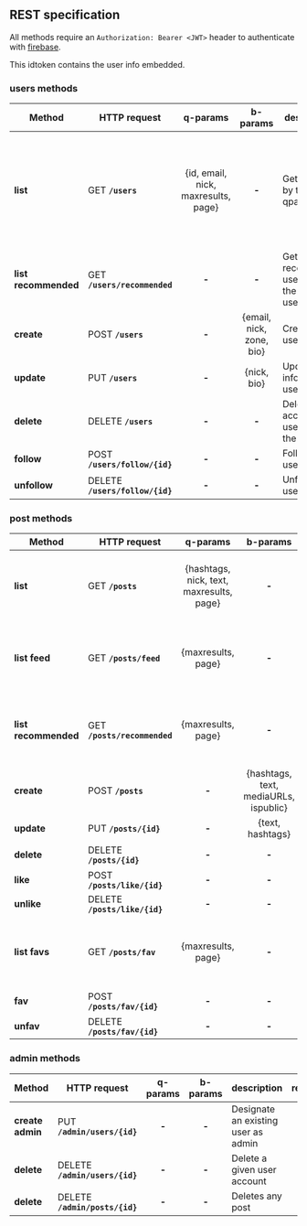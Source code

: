 ## REST specification

All methods require an `Authorization: Bearer <JWT>` header to authenticate with [firebase](https://firebase.google.com/docs/auth/web/start).

This idtoken contains the user info embedded.

### users methods 

| Method | HTTP request | q-params | b-params | description | response |
|--------|--------------|:--------:|:-------:|-------------|:--------:|
| **list** | GET **`/users`** | {id, email, nick, maxresults, page} | **-** | Get user(s) by the given qparams | List of {id, nick, bio, followers, followings} (if no qparams provided, empty list is returned) |
| **list recommended** | GET  **`/users/recommended`** | **-** | **-** | Get recomended user(s) for the given user | List of {id, nick, bio, followers, followings} |
| **create** | POST **`/users`**  | **-** | {email, nick, zone, bio} | Creates a user | **-** |
| **update** | PUT **`/users`**  | **-** | {nick, bio} | Updates information user | **-** |
| **delete** | DELETE **`/users`** | **-** | **-** | Delete account (of user issuing the query) | **-** |
| **follow** | POST **`/users/follow/{id}`** | **-** | **-** | Follow a user | **-** |
| **unfollow** | DELETE **`/users/follow/{id}`** | **-** | **-** | Unfollow a user | **-** |

### post methods 

| Method | HTTP request | q-params | b-params | description | response |
|--------|--------------|:-------:|:-------:|-------------|:--------:|
| **list** | GET **`/posts`** | {hashtags, nick, text, maxresults, page} | **-**  | List visible posts matched by the filter | List of {pid, nick, timestamp, text, mediaURIs, likes} |
| **list feed** | GET **`/posts/feed`** | {maxresults, page} | **-**  | List the posts of the followed users (feed) | List of {pid, nick, timestamp, text, mediaURIs, likes} |
| **list recommended** | GET **`/posts/recommended`** | {maxresults, page} | **-**  | List recommended posts for the given user, matched by the filter | List of {pid, nick, timestamp, text, mediaURIs, likes} |
| **create** | POST **`/posts`** | **-** | {hashtags, text, mediaURLs, ispublic} | Creates a post | **-** |
| **update** | PUT **`/posts/{id}`** | **-** | {text, hashtags} | Updates own post | **-** |
| **delete** | DELETE **`/posts/{id}`** | **-** | **-** | Deletes own post | **-** |
| **like** | POST **`/posts/like/{id}`** | **-** | **-** | Like a post | **-** |
| **unlike** | DELETE **`/posts/like/{id}`** | **-** | **-** | Unlike a post | **-** |
| **list favs** | GET **`/posts/fav`** | {maxresults, page} | **-** | Get fav posts | List of {pid, nick, timestamp, text, mediaURIs, likes} |
| **fav** | POST **`/posts/fav/{id}`** | **-** | **-** | Mark a post as favorite | **-** |
| **unfav** | DELETE **`/posts/fav/{id}`** | **-** | **-** | Unfav a post | **-** |

### admin methods 
| Method | HTTP request | q-params | b-params | description | response |
|--------|--------------|:--------:|:-------:|-------------|:--------:|
| **create admin** | PUT **`/admin/users/{id}`**  | **-** | **-** | Designate an existing user as admin | **-** |
| **delete** | DELETE **`/admin/users/{id}`** | **-** | **-** | Delete a given user account | **-** |
| **delete** | DELETE **`/admin/posts/{id}`** | **-** | **-** | Deletes any post | **-** |

